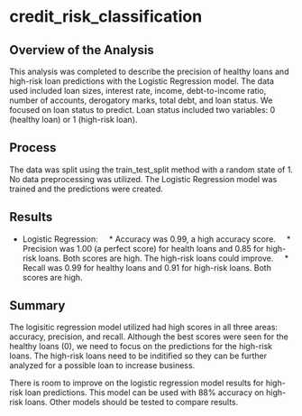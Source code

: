 # credit_risk_classification

## Overview of the Analysis

This analysis was completed to describe the precision of healthy loans and high-risk loan predictions with the Logistic Regression model. The data used included loan sizes, interest rate, income, debt-to-income ratio, number of accounts, derogatory marks, total debt, and loan status. We focused on loan status to predict. Loan status included two variables: 0 (healthy loan) or 1 (high-risk loan).

## Process
The data was split using the train_test_split method with a random state of 1. No data preprocessing was utilized. The Logistic Regression model was trained and the predictions were created.


## Results

* Logistic Regression:
    * Accuracy was 0.99, a high accuracy score.
    * Precision was 1.00 (a perfect score) for health loans and 0.85 for high-risk loans. Both scores are high. The high-risk loans could improve.
    * Recall was 0.99 for healthy loans and 0.91 for high-risk loans. Both scores are high.

## Summary

The logisitic regression model utilized had high scores in all three areas: accuracy, precision, and recall. Although the best scores were seen for the healthy loans (0), we need to focus on the predictions for the high-risk loans. The high-risk loans need to be inditified so they can be further analyzed for a possible loan to increase business.

There is room to improve on the logistic regression model results for high-risk loan predictions. This model can be used with 88% accuracy on high-risk loans. Other models should be tested to compare results.